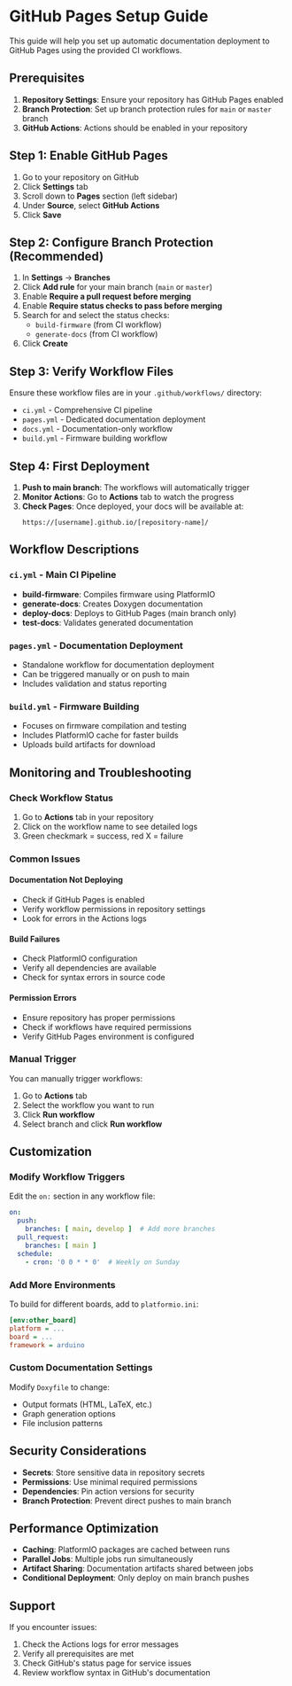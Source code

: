 # GitHub Pages Setup Guide

This guide will help you set up automatic documentation deployment to GitHub Pages using the provided CI workflows.

## Prerequisites

1. **Repository Settings**: Ensure your repository has GitHub Pages enabled
2. **Branch Protection**: Set up branch protection rules for `main` or `master` branch
3. **GitHub Actions**: Actions should be enabled in your repository

## Step 1: Enable GitHub Pages

1. Go to your repository on GitHub
2. Click **Settings** tab
3. Scroll down to **Pages** section (left sidebar)
4. Under **Source**, select **GitHub Actions**
5. Click **Save**

## Step 2: Configure Branch Protection (Recommended)

1. In **Settings** → **Branches**
2. Click **Add rule** for your main branch (`main` or `master`)
3. Enable **Require a pull request before merging**
4. Enable **Require status checks to pass before merging**
5. Search for and select the status checks:
   - `build-firmware` (from CI workflow)
   - `generate-docs` (from CI workflow)
6. Click **Create**

## Step 3: Verify Workflow Files

Ensure these workflow files are in your `.github/workflows/` directory:

- `ci.yml` - Comprehensive CI pipeline
- `pages.yml` - Dedicated documentation deployment
- `docs.yml` - Documentation-only workflow
- `build.yml` - Firmware building workflow

## Step 4: First Deployment

1. **Push to main branch**: The workflows will automatically trigger
2. **Monitor Actions**: Go to **Actions** tab to watch the progress
3. **Check Pages**: Once deployed, your docs will be available at:
   ```
   https://[username].github.io/[repository-name]/
   ```

## Workflow Descriptions

### `ci.yml` - Main CI Pipeline
- **build-firmware**: Compiles firmware using PlatformIO
- **generate-docs**: Creates Doxygen documentation
- **deploy-docs**: Deploys to GitHub Pages (main branch only)
- **test-docs**: Validates generated documentation

### `pages.yml` - Documentation Deployment
- Standalone workflow for documentation deployment
- Can be triggered manually or on push to main
- Includes validation and status reporting

### `build.yml` - Firmware Building
- Focuses on firmware compilation and testing
- Includes PlatformIO cache for faster builds
- Uploads build artifacts for download

## Monitoring and Troubleshooting

### Check Workflow Status
1. Go to **Actions** tab in your repository
2. Click on the workflow name to see detailed logs
3. Green checkmark = success, red X = failure

### Common Issues

#### Documentation Not Deploying
- Check if GitHub Pages is enabled
- Verify workflow permissions in repository settings
- Look for errors in the Actions logs

#### Build Failures
- Check PlatformIO configuration
- Verify all dependencies are available
- Check for syntax errors in source code

#### Permission Errors
- Ensure repository has proper permissions
- Check if workflows have required permissions
- Verify GitHub Pages environment is configured

### Manual Trigger

You can manually trigger workflows:
1. Go to **Actions** tab
2. Select the workflow you want to run
3. Click **Run workflow**
4. Select branch and click **Run workflow**

## Customization

### Modify Workflow Triggers
Edit the `on:` section in any workflow file:
```yaml
on:
  push:
    branches: [ main, develop ]  # Add more branches
  pull_request:
    branches: [ main ]
  schedule:
    - cron: '0 0 * * 0'  # Weekly on Sunday
```

### Add More Environments
To build for different boards, add to `platformio.ini`:
```ini
[env:other_board]
platform = ...
board = ...
framework = arduino
```

### Custom Documentation Settings
Modify `Doxyfile` to change:
- Output formats (HTML, LaTeX, etc.)
- Graph generation options
- File inclusion patterns

## Security Considerations

- **Secrets**: Store sensitive data in repository secrets
- **Permissions**: Use minimal required permissions
- **Dependencies**: Pin action versions for security
- **Branch Protection**: Prevent direct pushes to main branch

## Performance Optimization

- **Caching**: PlatformIO packages are cached between runs
- **Parallel Jobs**: Multiple jobs run simultaneously
- **Artifact Sharing**: Documentation artifacts shared between jobs
- **Conditional Deployment**: Only deploy on main branch pushes

## Support

If you encounter issues:
1. Check the Actions logs for error messages
2. Verify all prerequisites are met
3. Check GitHub's status page for service issues
4. Review workflow syntax in GitHub's documentation
